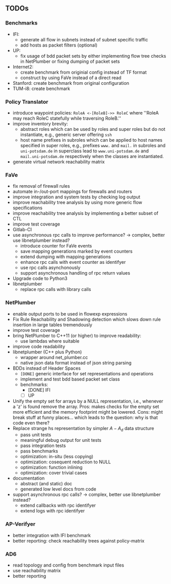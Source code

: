 ## TODOs

### Benchmarks

 - IFI:
    - generate all flow in subnets instead of subnet specific traffic
    - add hosts as packet filters (optional)
 - UP:
    - fix usage of bdd packet sets by either implementing flow tree checks in NetPlumber or fixing dumping of packet sets
 - Internet2:
    - create benchmark from originial config instead of TF format
    - construct by using FaVe instead of a direct read
 - Stanford: create benchmark from original configuration
 - TUM-i8: create benchmark

### Policy Translator

 - introduce waypoint policies: `RoleA <-[RoleB]->> RoleC` where ''RoleA may reach RoleC statefully while traversing RoleB.''
 - improve inventory brevity:
    - abstract roles which can be used by roles and super roles but do not instantiate, e.g., generic server offering `ssh`
    - host name prefixes in subroles which can be applied to host names specified in super roles, e.g., prefixes `www.` and `mail.` in subroles and `uni-potsdam.de` in superclass lead to `www.uni-potsdam.de` and `mail.uni-potsdam.de` respectively when the classes are instantiated.
 - generate virtual network reachability matrix

### FaVe

 - fix removal of firewall rules
 - automate in-/out-port mappings for firewalls and routers
 - improve integration and system tests by checking log output
 - improve reachability tree analysis by using more generic flow specifications
 - improve reachability tree analysis by implementing a better subset of CTL
 - improve test coverage
 - Gitlab-CI
 - use asynchronous rpc calls to improve performance? -> complex, better use libnetplumber instead?
    - introduce counter for FaVe events
    - save mapping generations marked by event counters
    - extend dumping with mapping generations
    - enhance rpc calls with event counter as identifyer
    - use rpc calls asynchonously
    - support asynchronous handling of rpc return values
 - Upgrade code to Python3
 - libnetplumber
    - replace rpc calls with library calls

### NetPlumber

 - enable output ports to be used in flowexp expressions
 - Fix Rule Reachability and Shadowing detection which slows down rule insertion
in large tables tremendously
 - improve test coverage
 - bring NetPlumber to C++11 (or higher) to improve readability:
    - use lambdas where suitable
 - improve code readability
 - libnetplumber (C++ plus Python)
    - wrapper around net_plumber.cc
    - native json data format instead of json string parsing
 - BDDs instead of Header Spaces
    - `[DONE]` generic interface for set representations and operations
    - implement and test bdd based packet set class
    - benchmarks:
      - [DONE] IFI
      - [ ] UP
 - Unify the empty set for arrays by a NULL representation, i.e., whenever a
'z' is found remove the array. Pros: makes checks for the empty set more
efficient and the memory footprint might be lowered. Cons: might break stuff at
funny places... which leads to the question: why is that code even there?
 - Replace strange hs representation by simpler $A - A_d$ data structure
    - pass unit tests
    - meaningful debug output for unit tests
    - pass integration tests
    - pass benchmarks
    - optimization: in-situ (less copying)
    - optimization: cosequent reduction to NULL
    - optimization: function inlining
    - optimization: cover trivial cases
 - documentation
   - abstract (and static) doc
   - generated low level docs from code
 - support asynchronous rpc calls? -> complex, better use libnetplumber instead?
    - extend callbacks with rpc identifyer
    - extend logs with rpc identifyer

### AP-Verifyer

 - better integration with IFI benchmark
 - better reporting: check reachability trees against policy-matrix

### AD6

 - read topology and config from benchmark input files
 - use reachability matrix
 - better reporting
